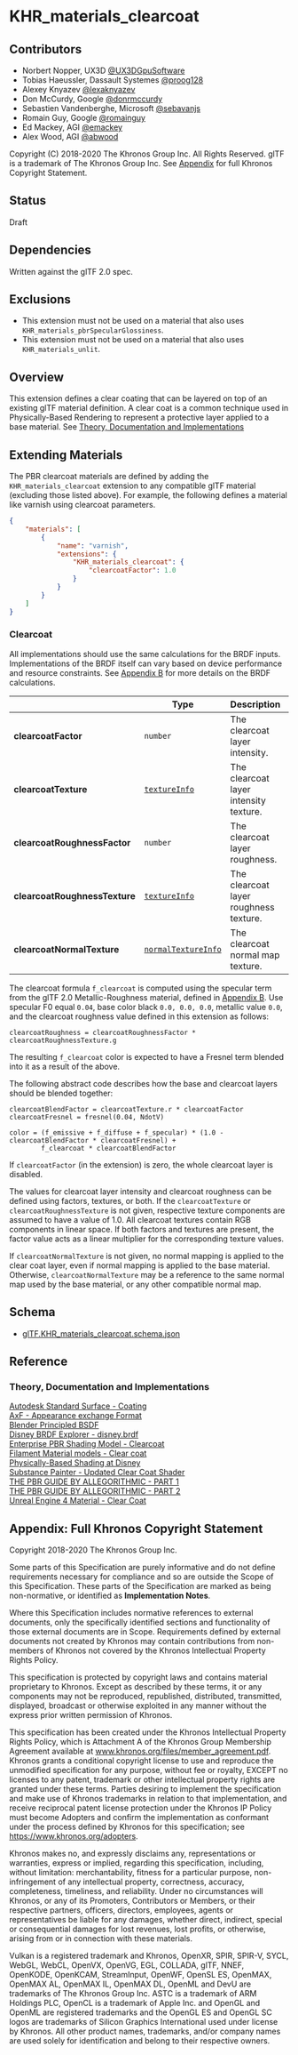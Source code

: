 # KHR\_materials\_clearcoat

## Contributors

* Norbert Nopper, UX3D [@UX3DGpuSoftware](https://twitter.com/UX3DGpuSoftware)
* Tobias Haeussler, Dassault Systemes [@proog128](https://github.com/proog128)
* Alexey Knyazev [@lexaknyazev](https://github.com/lexaknyazev)
* Don McCurdy, Google [@donrmccurdy](https://twitter.com/donrmccurdy)
* Sebastien Vandenberghe, Microsoft [@sebavanjs](https://twitter.com/sebavanjs)
* Romain Guy, Google [@romainguy](https://twitter.com/romainguy)
* Ed Mackey, AGI [@emackey](https://twitter.com/emackey)
* Alex Wood, AGI [@abwood](https://twitter.com/abwood)

Copyright (C) 2018-2020 The Khronos Group Inc. All Rights Reserved. glTF is a trademark of The Khronos Group Inc.
See [Appendix](#appendix-full-khronos-copyright-statement) for full Khronos Copyright Statement.

## Status

Draft

## Dependencies

Written against the glTF 2.0 spec.

## Exclusions

* This extension must not be used on a material that also uses `KHR_materials_pbrSpecularGlossiness`.
* This extension must not be used on a material that also uses `KHR_materials_unlit`.

## Overview

This extension defines a clear coating that can be layered on top of an existing glTF material definition.  A clear coat is a common technique used in Physically-Based Rendering to represent a protective layer applied to a base material.  See [Theory, Documentation and Implementations](#theory-documentation-and-implementations)

## Extending Materials

The PBR clearcoat materials are defined by adding the `KHR_materials_clearcoat` extension to any compatible glTF material (excluding those listed above).  For example, the following defines a material like varnish using clearcoat parameters.

```json
{
    "materials": [
        {
            "name": "varnish",
            "extensions": {
                "KHR_materials_clearcoat": {
                    "clearcoatFactor": 1.0
                }
            }
        }
    ]
}
```

### Clearcoat

All implementations should use the same calculations for the BRDF inputs. Implementations of the BRDF itself can vary based on device performance and resource constraints. See [Appendix B](/specification/2.0/README.md#appendix-b-brdf-implementation) for more details on the BRDF calculations.

|                                  | Type                                                                            | Description                            | Required             |
|----------------------------------|---------------------------------------------------------------------------------|----------------------------------------|----------------------|
|**clearcoatFactor**               | `number`                                                                        | The clearcoat layer intensity.         | No, default: `0.0`   |
|**clearcoatTexture**              | [`textureInfo`](/specification/2.0/README.md#reference-textureInfo)             | The clearcoat layer intensity texture. | No                   |
|**clearcoatRoughnessFactor**      | `number`                                                                        | The clearcoat layer roughness.         | No, default: `0.0`   |
|**clearcoatRoughnessTexture**     | [`textureInfo`](/specification/2.0/README.md#reference-textureInfo)             | The clearcoat layer roughness texture. | No                   |
|**clearcoatNormalTexture**        | [`normalTextureInfo`](/specification/2.0/README.md#reference-normaltextureinfo) | The clearcoat normal map texture.      | No                   |
  
The clearcoat formula `f_clearcoat` is computed using the specular term from the glTF 2.0 Metallic-Roughness material, defined in [Appendix B](/specification/2.0/README.md#appendix-b-brdf-implementation).  Use specular F0 equal `0.04`, base color black `0.0, 0.0, 0.0`, metallic value `0.0`, and the clearcoat roughness value defined in this extension as follows:

```
clearcoatRoughness = clearcoatRoughnessFactor * clearcoatRoughnessTexture.g
```

The resulting `f_clearcoat` color is expected to have a Fresnel term blended into it as a result of the above.

The following abstract code describes how the base and clearcoat layers should be blended together:
  
```
clearcoatBlendFactor = clearcoatTexture.r * clearcoatFactor
clearcoatFresnel = fresnel(0.04, NdotV)

color = (f_emissive + f_diffuse + f_specular) * (1.0 - clearcoatBlendFactor * clearcoatFresnel) +
        f_clearcoat * clearcoatBlendFactor
```

If `clearcoatFactor` (in the extension) is zero, the whole clearcoat layer is disabled.

The values for clearcoat layer intensity and clearcoat roughness can be defined using factors, textures, or both. If the `clearcoatTexture` or `clearcoatRoughnessTexture` is not given, respective texture components are assumed to have a value of 1.0. All clearcoat textures contain RGB components in linear space. If both factors and textures are present, the factor value acts as a linear multiplier for the corresponding texture values.

If `clearcoatNormalTexture` is not given, no normal mapping is applied to the clear coat layer, even if normal mapping is applied to the base material.  Otherwise, `clearcoatNormalTexture` may be a reference to the same normal map used by the base material, or any other compatible normal map.

## Schema

- [glTF.KHR_materials_clearcoat.schema.json](schema/glTF.KHR_materials_clearcoat.schema.json)

## Reference

### Theory, Documentation and Implementations

[Autodesk Standard Surface - Coating](https://autodesk.github.io/standard-surface/#closures/coating)  
[AxF - Appearance exchange Format](https://www.xrite.com/-/media/xrite/files/whitepaper_pdfs/axf/axf_whitepaper_en.pdf)  
[Blender Principled BSDF](https://docs.blender.org/manual/en/latest/render/shader_nodes/shader/principled.html)  
[Disney BRDF Explorer - disney.brdf](https://github.com/wdas/brdf/blob/master/src/brdfs/disney.brdf)  
[Enterprise PBR Shading Model - Clearcoat](https://dassaultsystemes-technology.github.io/EnterprisePBRShadingModel/spec-2020x.md.html#components/clearcoat)  
[Filament Material models - Clear coat](https://google.github.io/filament/Materials.md.html#materialmodels/litmodel/clearcoat)   
[Physically-Based Shading at Disney](https://disney-animation.s3.amazonaws.com/library/s2012_pbs_disney_brdf_notes_v2.pdf)  
[Substance Painter - Updated Clear Coat Shader](https://docs.substance3d.com/spdoc/version-2018-3-172823522.html#Version2018.3-UpdatedClearCoatShader)  
[THE PBR GUIDE BY ALLEGORITHMIC - PART 1](https://academy.substance3d.com/courses/the-pbr-guide-part-1)  
[THE PBR GUIDE BY ALLEGORITHMIC - PART 2](https://academy.substance3d.com/courses/the-pbr-guide-part-2)  
[Unreal Engine 4 Material - Clear Coat](https://docs.unrealengine.com/en-US/Engine/Rendering/Materials/MaterialInputs/index.html#clearcoat)  

## Appendix: Full Khronos Copyright Statement

Copyright 2018-2020 The Khronos Group Inc.

Some parts of this Specification are purely informative and do not define requirements
necessary for compliance and so are outside the Scope of this Specification. These
parts of the Specification are marked as being non-normative, or identified as
**Implementation Notes**.

Where this Specification includes normative references to external documents, only the
specifically identified sections and functionality of those external documents are in
Scope. Requirements defined by external documents not created by Khronos may contain
contributions from non-members of Khronos not covered by the Khronos Intellectual
Property Rights Policy.

This specification is protected by copyright laws and contains material proprietary
to Khronos. Except as described by these terms, it or any components
may not be reproduced, republished, distributed, transmitted, displayed, broadcast
or otherwise exploited in any manner without the express prior written permission
of Khronos.

This specification has been created under the Khronos Intellectual Property Rights
Policy, which is Attachment A of the Khronos Group Membership Agreement available at
www.khronos.org/files/member_agreement.pdf. Khronos grants a conditional
copyright license to use and reproduce the unmodified specification for any purpose,
without fee or royalty, EXCEPT no licenses to any patent, trademark or other
intellectual property rights are granted under these terms. Parties desiring to
implement the specification and make use of Khronos trademarks in relation to that
implementation, and receive reciprocal patent license protection under the Khronos
IP Policy must become Adopters and confirm the implementation as conformant under
the process defined by Khronos for this specification;
see https://www.khronos.org/adopters.

Khronos makes no, and expressly disclaims any, representations or warranties,
express or implied, regarding this specification, including, without limitation:
merchantability, fitness for a particular purpose, non-infringement of any
intellectual property, correctness, accuracy, completeness, timeliness, and
reliability. Under no circumstances will Khronos, or any of its Promoters,
Contributors or Members, or their respective partners, officers, directors,
employees, agents or representatives be liable for any damages, whether direct,
indirect, special or consequential damages for lost revenues, lost profits, or
otherwise, arising from or in connection with these materials.

Vulkan is a registered trademark and Khronos, OpenXR, SPIR, SPIR-V, SYCL, WebGL,
WebCL, OpenVX, OpenVG, EGL, COLLADA, glTF, NNEF, OpenKODE, OpenKCAM, StreamInput,
OpenWF, OpenSL ES, OpenMAX, OpenMAX AL, OpenMAX IL, OpenMAX DL, OpenML and DevU are
trademarks of The Khronos Group Inc. ASTC is a trademark of ARM Holdings PLC,
OpenCL is a trademark of Apple Inc. and OpenGL and OpenML are registered trademarks
and the OpenGL ES and OpenGL SC logos are trademarks of Silicon Graphics
International used under license by Khronos. All other product names, trademarks,
and/or company names are used solely for identification and belong to their
respective owners.
